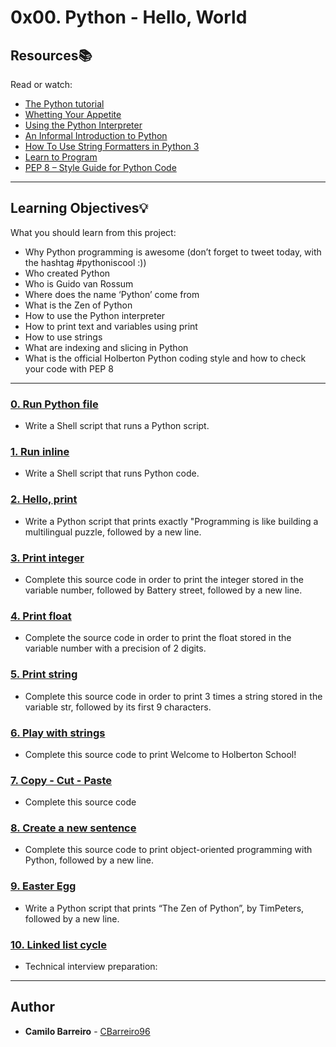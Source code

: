 # 0x00. Python - Hello, World

## Resources:books:
Read or watch:
* [The Python tutorial](https://intranet.hbtn.io/rltoken/fX5geNeDFcCtootbB_MqCQ)
* [Whetting Your Appetite](https://intranet.hbtn.io/rltoken/JnsZOCXrWDkZn6iMo1uuFg)
* [Using the Python Interpreter](https://intranet.hbtn.io/rltoken/AejXr_G-d8CSITEtpvwpRg)
* [An Informal Introduction to Python](https://intranet.hbtn.io/rltoken/lUBuPMNcox9EqJ1Q3oVesQ)
* [How To Use String Formatters in Python 3](https://intranet.hbtn.io/rltoken/z6mk3Yep2tJVSF6KsBAYrg)
* [Learn to Program](https://intranet.hbtn.io/rltoken/gYgGXOth8N16KjUpXgO1uQ)
* [PEP 8 – Style Guide for Python Code](https://intranet.hbtn.io/rltoken/BMIjFOY7HvWHSjHfNrkzPg)

---
## Learning Objectives:bulb:
What you should learn from this project:

* Why Python programming is awesome (don’t forget to tweet today, with the hashtag #pythoniscool :))
* Who created Python
* Who is Guido van Rossum
* Where does the name ‘Python’ come from
* What is the Zen of Python
* How to use the Python interpreter
* How to print text and variables using print
* How to use strings
* What are indexing and slicing in Python
* What is the official Holberton Python coding style and how to check your code with PEP 8

---

### [0. Run Python file](./0-run)
* Write a Shell script that runs a Python script.


### [1. Run inline](./1-run_inline)
* Write a Shell script that runs Python code.


### [2. Hello, print](./2-print.py)
* Write a Python script that prints exactly "Programming is like building a multilingual puzzle, followed by a new line.


### [3. Print integer](./3-print_number.py)
* Complete this source code in order to print the integer stored in the variable number, followed by Battery street, followed by a new line.


### [4. Print float](./4-print_float.py)
* Complete the source code in order to print the float stored in the variable number with a precision of 2 digits.


### [5. Print string](./5-print_string.py)
* Complete this source code in order to print 3 times a string stored in the variable str, followed by its first 9 characters.


### [6. Play with strings](./6-concat.py)
* Complete this source code to print Welcome to Holberton School!


### [7. Copy - Cut - Paste](./7-edges.py)
* Complete this source code


### [8. Create a new sentence](./8-concat_edges.py)
* Complete this source code to print object-oriented programming with Python, followed by a new line.


### [9. Easter Egg](./9-easter_egg.py)
* Write a Python script that prints “The Zen of Python”, by TimPeters, followed by a new line.


### [10. Linked list cycle](./10-check_cycle.c)
* Technical interview preparation: 

---

## Author
* **Camilo Barreiro** - [CBarreiro96](https://github.com/CBarreiro96)